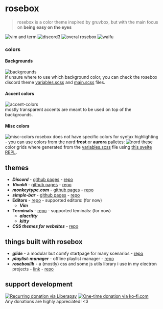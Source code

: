# rosebox
> rosebox is a color theme inspired by gruvbox, but with the main focus on **being easy on the eyes**  

![vim and term](https://cdn.discordapp.com/attachments/803974055485112350/804283879094485032/here.png)
![discord3](https://cdn.discordapp.com/attachments/704792091955429426/1120336344053452910/image.png)
![overal rosebox](https://cdn.discordapp.com/attachments/803974055485112350/887255898437857280/2021-09-13-121824_2560x1440_scrot.png)
![waifu](https://cdn.discordapp.com/attachments/704792091955429426/920344032322916392/main.png)
  
### colors
#### Backgrounds
![backgrounds](https://cdn.discordapp.com/attachments/704792091955429426/1120334487650308147/image.png)  
if unsure where to use which background color, you can check the rosebox discord theme [variables.scss](./discord/base/_variables.scss) and [main.scss](./discord/main.scss) files.
  
#### Accent colors
![accent-colors](https://cdn.discordapp.com/attachments/704792091955429426/1120334549218492476/image.png)  
mostly transparent accents are meant to be used on top of the backgrounds.

#### Misc colors
![misc-colors](https://cdn.discordapp.com/attachments/704792091955429426/1120334612254703626/image.png)
rosebox does not have specific colors for syntax highlighting - you can use colors from the nord **frost** or **aurora** palletes:
![nord](https://cdn.discordapp.com/attachments/704792091955429426/804293553982406696/nord.png)
these color grids where generated from the [variables.scss](./discord/base/_variables.scss) file using [this svelte REPL](https://svelte.dev/repl/8b52c36d6988472bb82c36837660c3dd?version=3.59.1).

## themes
- **_Discord_** - [github pages](https://kraxen72.github.io/rosebox/discord) - [repo](https://github.com/KraXen72/rosebox/tree/master/discord)
- **_Vivaldi_** - [github pages](https://kraxen72.github.io/rosebox/vivaldi) - [repo](https://github.com/KraXen72/rosebox/tree/master/vivaldi)
- **_monkeytype.com_** - [github pages](https://kraxen72.github.io/rosebox/monkeytype) - [repo](https://github.com/KraXen72/rosebox/tree/master/monkeytype)
- **_simple-bar_** - [github pages](https://kraxen72.github.io/rosebox/simple-bar-rosebox) - [repo](https://github.com/KraXen72/rosebox/tree/master/simple-bar-rosebox)
- **Editors** - [repo](https://github.com/KraXen72/rosebox/tree/master/editors) - supported editors: (for now)
    - **_Vim_**
- **Terminals** - [repo](https://github.com/KraXen72/rosebox/tree/master/terminals) - supported teminals: (for now)
    - **_alacritty_**
    - **_kitty_**
- **_CSS themes for websites_** - [repo](https://github.com/KraXen72/rosebox/tree/master/css-themes)

  
## things built with rosebox
- **_glide_** - a modular but comfy startpage for many scenarios - [repo](https://github.com/KraXen72/glide)
- **_playlist-manager_** - offline playlist manager - [repo](https://github.com/KraXen72/playlist-manager)
- **_roseboxlib_** - a (mostly) css and some js utils library i use in my electron projects - [link](https://kraxen72.github.io/roseboxlib/) - [repo](https://github.com/KraXen72/roseboxlib)

## support development
[![Recurring donation via Liberapay](https://liberapay.com/assets/widgets/donate.svg)](https://liberapay.com/KraXen72)
[![One-time donation via ko-fi.com](https://ko-fi.com/img/githubbutton_sm.svg)](https://ko-fi.com/kraxen72)  
Any donations are highly appreciated! <3
